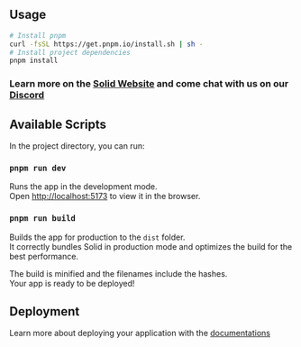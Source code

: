 ## Usage

```bash
# Install pnpm
curl -fsSL https://get.pnpm.io/install.sh | sh -
# Install project dependencies
pnpm install
```

### Learn more on the [Solid Website](https://solidjs.com) and come chat with us on our [Discord](https://discord.com/invite/solidjs)

## Available Scripts

In the project directory, you can run:

### `pnpm run dev`

Runs the app in the development mode.<br>
Open [http://localhost:5173](http://localhost:5173) to view it in the browser.

### `pnpm run build`

Builds the app for production to the `dist` folder.<br>
It correctly bundles Solid in production mode and optimizes the build for the best performance.

The build is minified and the filenames include the hashes.<br>
Your app is ready to be deployed!

## Deployment

Learn more about deploying your application with the [documentations](https://vitejs.dev/guide/static-deploy.html)
